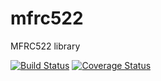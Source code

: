 # mfrc522
MFRC522 library

[![Build Status](https://travis-ci.com/sobriodev/mfrc522.svg?branch=develop)](https://travis-ci.com/sobriodev/mfrc522)
[![Coverage Status](https://coveralls.io/repos/github/sobriodev/mfrc522/badge.svg?branch=develop)](https://coveralls.io/github/sobriodev/mfrc522?branch=develop)
